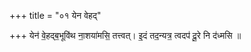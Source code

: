 +++
title = "०१ येन वेहद्"

+++
येन॑ वे॒हद्ब॒भूवि॑थ ना॒शया॑मसि॒ तत्त्वत्। इ॒दं तद॒न्यत्र॒ त्वदप॑ दू॒रे नि द॑ध्मसि ॥